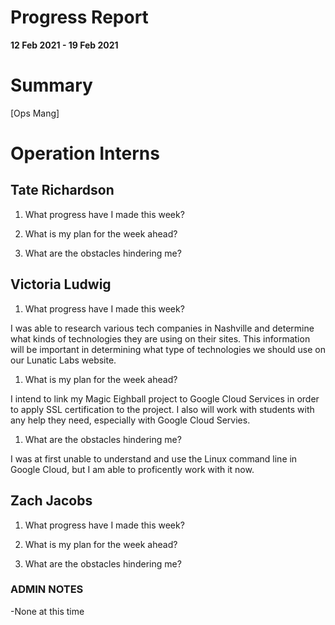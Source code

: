 # Progress Report

**12 Feb 2021 - 19 Feb 2021**

# Summary

[Ops Mang]  

# Operation Interns

## Tate Richardson

1. What progress have I made this week?



1. What is my plan for the week ahead?



1. What are the obstacles hindering me?



## Victoria Ludwig

1. What progress have I made this week?

I was able to research various tech companies in Nashville and determine what kinds of technologies they are using on their sites. This information will be important in determining what type of technologies we should use on our Lunatic Labs website.

1. What is my plan for the week ahead?

I intend to link my Magic Eighball project to Google Cloud Services in order to apply SSL certification to the project. I also will work with students with any help they need, especially with Google Cloud Servies.

1. What are the obstacles hindering me?

I was at first unable to understand and use the Linux command line in Google Cloud, but I am able to proficently work with it now. 


## Zach Jacobs

1. What progress have I made this week?



1. What is my plan for the week ahead?


1. What are the obstacles hindering me?



### ADMIN NOTES

-None at this time

